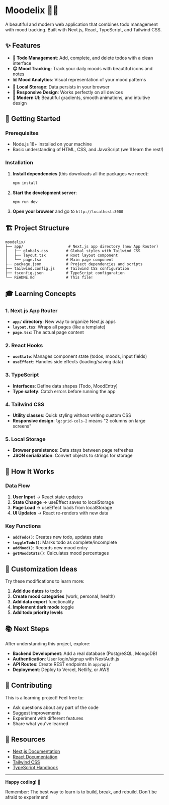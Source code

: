 # Moodelix 🎯✨

A beautiful and modern web application that combines todo management with mood tracking. Built with Next.js, React, TypeScript, and Tailwind CSS.

## ✨ Features

- **📝 Todo Management**: Add, complete, and delete todos with a clean interface
- **😊 Mood Tracking**: Track your daily moods with beautiful icons and notes
- **📊 Mood Analytics**: Visual representation of your mood patterns
- **💾 Local Storage**: Data persists in your browser
- **📱 Responsive Design**: Works perfectly on all devices
- **🎨 Modern UI**: Beautiful gradients, smooth animations, and intuitive design

## 🚀 Getting Started

### Prerequisites
- Node.js 18+ installed on your machine
- Basic understanding of HTML, CSS, and JavaScript (we'll learn the rest!)

### Installation

1. **Install dependencies** (this downloads all the packages we need):
   ```bash
   npm install
   ```

2. **Start the development server**:
   ```bash
   npm run dev
   ```

3. **Open your browser** and go to `http://localhost:3000`

## 🏗️ Project Structure

```
moodelix/
├── app/                    # Next.js app directory (new App Router)
│   ├── globals.css        # Global styles with Tailwind CSS
│   ├── layout.tsx         # Root layout component
│   └── page.tsx           # Main page component
├── package.json           # Project dependencies and scripts
├── tailwind.config.js     # Tailwind CSS configuration
├── tsconfig.json          # TypeScript configuration
└── README.md              # This file!
```

## 🎓 Learning Concepts

### 1. **Next.js App Router**
- **`app/` directory**: New way to organize Next.js apps
- **`layout.tsx`**: Wraps all pages (like a template)
- **`page.tsx`**: The actual page content

### 2. **React Hooks**
- **`useState`**: Manages component state (todos, moods, input fields)
- **`useEffect`**: Handles side effects (loading/saving data)

### 3. **TypeScript**
- **Interfaces**: Define data shapes (Todo, MoodEntry)
- **Type safety**: Catch errors before running the app

### 4. **Tailwind CSS**
- **Utility classes**: Quick styling without writing custom CSS
- **Responsive design**: `lg:grid-cols-2` means "2 columns on large screens"

### 5. **Local Storage**
- **Browser persistence**: Data stays between page refreshes
- **JSON serialization**: Convert objects to strings for storage

## 🔧 How It Works

### Data Flow
1. **User Input** → React state updates
2. **State Change** → useEffect saves to localStorage
3. **Page Load** → useEffect loads from localStorage
4. **UI Updates** → React re-renders with new data

### Key Functions
- **`addTodo()`**: Creates new todo, updates state
- **`toggleTodo()`**: Marks todo as complete/incomplete
- **`addMood()`**: Records new mood entry
- **`getMoodStats()`**: Calculates mood percentages

## 🎨 Customization Ideas

Try these modifications to learn more:

1. **Add due dates** to todos
2. **Create mood categories** (work, personal, health)
3. **Add data export** functionality
4. **Implement dark mode** toggle
5. **Add todo priority levels**

## 📚 Next Steps

After understanding this project, explore:

- **Backend Development**: Add a real database (PostgreSQL, MongoDB)
- **Authentication**: User login/signup with NextAuth.js
- **API Routes**: Create REST endpoints in `app/api/`
- **Deployment**: Deploy to Vercel, Netlify, or AWS

## 🤝 Contributing

This is a learning project! Feel free to:
- Ask questions about any part of the code
- Suggest improvements
- Experiment with different features
- Share what you've learned

## 📖 Resources

- [Next.js Documentation](https://nextjs.org/docs)
- [React Documentation](https://react.dev)
- [Tailwind CSS](https://tailwindcss.com)
- [TypeScript Handbook](https://www.typescriptlang.org/docs)

---

**Happy coding! 🚀** 

Remember: The best way to learn is to build, break, and rebuild. Don't be afraid to experiment!
